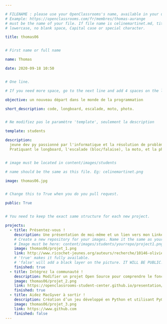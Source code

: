 ```yaml
---

# FILENAME : please use your OpenClassrooms's name, available in your url.
# Example: https://openclassrooms.com/fr/membres/thomas-aurange
# must be the name of your file. If file name is celinemartinet.md, title is celinemartinet.
# lowercase, no blank space, Capital case or special character.

title: thomas06


# First name or full name

name: Thomas

date: 2020-09-18 10:50


# One line.

# If you need more space, go to the next line and add 4 spaces on the left, as in 'description'.

objective: un nouveau départ dans le monde de la programmation

short_description: code, longboard, escalade, moto, photo.


# Ne modifiez pas le paramètre 'template', seulement la description

template: students

description:
  jeune dev py passionné par l'informatique et la résolution de problème, les scriptes et l'automatisation. 
  Pratiquant le longboard, l'escalade (bloc/falaise), la moto, et la photo (pro).


# image must be located in content/images/students

# name should be the same as this file. Eg: celinemartinet.png

image: thomas06.jpg


# Change this to True when you do you pull request.

public: True


# You need to keep the exact same structure for each new project.

projects:
  - title: Présentez-vous !
    description: Une présentation de moi-même et un lien vers mon LinkedIn.
    # Create a new repository for your images. Name it the same as your nickname and profile picture.
    # Image must be here: content/images/students/yourrepo/project1.png
    image: thomas06/projet_1.png
    link: http://www.ricochet-jeunes.org/auteurs/recherche/10146-olivier-vogel
    # 'true' makes it fully available.
    # 'false' will add a black layer on the picture. IT WILL BE PUBLIC!
    finished: true
  - title: Intégrez la communauté !
    description: Modifier un projet Open Source pour comprendre le fonctionnement de Git. 
    image: thomas06/projet_2.png
    link: https://openclassrooms-student-center.github.io/presentation/students/ratus.html
    finished: true
  - title: Aidez MacGyver à sortir !
    description: Création d’un jeu développé en Python et utilisant PyGame.
    image: thomas06/projet_3.png
    link: https://www.github.com
    finished: false
---
```

